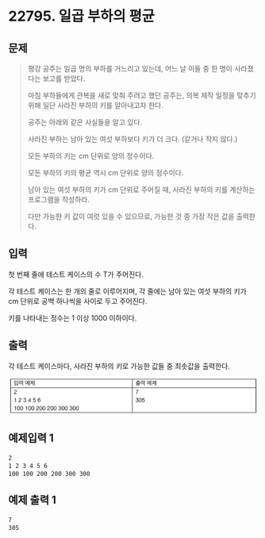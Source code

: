 # 22795. 일곱 부하의 평균
## 문제
> 평강 공주는 일곱 명의 부하를 거느리고 있는데, 어느 날 이들 중 한 명이 사라졌다는 보고를 받았다.
>
>마침 부하들에게 관복을 새로 맞춰 주려고 했던 공주는, 의복 제작 일정을 맞추기 위해 일단 사라진 부하의 키를 알아내고자 한다.
>
> 공주는 아래와 같은 사실들을 알고 있다.
>
>사라진 부하는 남아 있는 여섯 부하보다 키가 더 크다. (같거나 작지 않다.)
>
>모든 부하의 키는 cm 단위로 양의 정수이다.
>
>모든 부하의 키의 평균 역시 cm 단위로 양의 정수이다.
>
>남아 있는 여섯 부하의 키가 cm 단위로 주어질 때, 사라진 부하의 키를 계산하는 프로그램을 작성하라.
>
>다만 가능한 키 값이 여럿 있을 수 있으므로, 가능한 것 중 가장 작은 값을 출력한다.

## 입력
첫 번째 줄에 테스트 케이스의 수 T가 주어진다.

각 테스트 케이스는 한 개의 줄로 이루어지며, 각 줄에는 남아 있는 여섯 부하의 키가 cm 단위로 공백 하나씩을 사이로 두고 주어진다.

키를 나타내는 정수는 1 이상 1000 이하이다.
## 출력
각 테스트 케이스마다, 사라진 부하의 키로 가능한 값들 중 최솟값을 출력한다.

![img.png](img.png)

## 예제입력 1
```
2
1 2 3 4 5 6
100 100 200 200 300 300
```
## 예제 출력 1
```
7
305
```